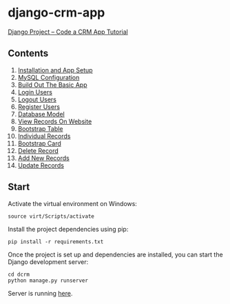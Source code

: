 # django-crm-app

[Django Project – Code a CRM App Tutorial](https://www.youtube.com/watch?v=t10QcFx7d5k)

## Contents
1. [Installation and App Setup](./docu/installation-and-app-setup.md)
2. [MySQL Configuration](./docu/mysql-configuration.md)
3. [Build Out The Basic App](./docu/build-out-the-basic-app.md)
4. [Login Users](./docu/login-users.md)
5. [Logout Users]()
6. [Register Users]()
7. [Database Model]()
8. [View Records On Website]()
9. [Bootstrap Table]()
10. [Individual Records]()
11. [Bootstrap Card]()
12. [Delete Record]()
13. [Add New Records]()
14. [Update Records]()

## Start
Activate the virtual environment on Windows:
```console
source virt/Scripts/activate
```

Install the project dependencies using pip:
```console
pip install -r requirements.txt
```

Once the project is set up and dependencies are installed, you can start the Django development server:
```console
cd dcrm
python manage.py runserver
```
Server is running [here](http://127.0.0.1:8000/).

